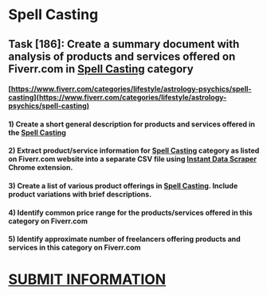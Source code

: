 # Spell Casting
## Task [186]: Create a summary document with analysis of products and services offered on Fiverr.com in [Spell Casting](https://www.fiverr.com/categories/lifestyle/astrology-psychics/spell-casting) category
#### [https://www.fiverr.com/categories/lifestyle/astrology-psychics/spell-casting](https://www.fiverr.com/categories/lifestyle/astrology-psychics/spell-casting)
#### 1) Create a short general description for products and services offered in the [Spell Casting](https://www.fiverr.com/categories/lifestyle/astrology-psychics/spell-casting)
#### 2) Extract product/service information for [Spell Casting](https://www.fiverr.com/categories/lifestyle/astrology-psychics/spell-casting) category as listed on Fiverr.com website into a separate CSV file using [Instant Data Scraper](https://chrome.google.com/webstore/detail/instant-data-scraper/ofaokhiedipichpaobibbnahnkdoiiah) Chrome extension.
#### 3) Create a list of various product offerings in [Spell Casting](https://www.fiverr.com/categories/lifestyle/astrology-psychics/spell-casting). Include product variations with brief descriptions.
#### 4) Identify common price range for the products/services offered in this category on Fiverr.com
#### 5) Identify approximate number of freelancers offering products and services in this category on Fiverr.com

# [SUBMIT INFORMATION](https://forms.office.com/r/8AEKjkLxKG)
